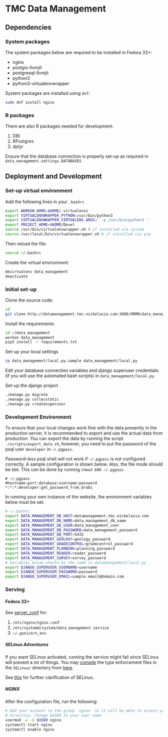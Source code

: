 # TMC Data Management

## Dependencies

### System packages

The system packages below are required to be installed in Fedora 33+:

- nginx
- postgis-llvmjit
- postgresql-llvmjit
- python3
- python3-virtualenvwrapper

System packages are installed using `dnf`:

```bash
sudo dnf install nginx
```

### R packages

There are also R packages needed for development:

1. DBI
1. RPostgres
1. dplyr

Ensure that the database connection is properly set-up as required in
`data_management.settings.DATABASES`

## Deployment and Development

### Set-up virtual environment

Add the following lines in your `.bashrc`

```bash
export WORKON_HOME=$HOME/.virtualenvs
export VIRTUALENVWRAPPER_PYTHON=/usr/bin/python3
export VIRTUALENVWRAPPER_VIRTUALENV_ARGS=' -p /usr/bin/python3 '
export PROJECT_HOME=$HOME/Devel
source /usr/bin/virtualenvwrapper.sh # if installed via system
source /usr/local/bin/virtualenvwrapper.sh # if installed via pip
```

Then reload the file:

```bash
source ~/.bashrc
```

Create the virtual environment:

```bash
mkvirtualenv data_management
deactivate
```

### Initial set-up

Clone the source code:

```bash
cd
git clone http://datamanagement.tmc.nickelasia.com:3000/ORMM/data_management.git
```

Install the requirements:

```bash
cd ~/data_management
workon data_management
pip3 install -r requirements.txt
```

Set-up your local settings

```bash
cp data_management/local.py.sample data_management/local.py
```

Edit your database connection variables and django superuser credentials (if
you will use the automated bash scripts) in `data_management/local.py`.

Set-up the django project

```bash
./manage.py migrate
./manage.py collecstatic
./manage.py createsuperuser
```

### Development Environment

To ensure that your local changes work fine with the data presently in the production server, it is recommended to export and use the actual data from production.
You can export the data by running the script `./scripts/export_data.sh`, however, you need to put the password of the psql user `developer` in `~/.pgpass`.

Password-less psql shell will not work if `~/.pgpass` is not configured correctly.
A sample configuration is shown below.
Also, the file mode should be `600`.
This can be done by running `chmod 600 ~/.pgpass`

```
# ~/.pgpass
#hostname:port:database:username:password
*:*:*:developer:get_password_from_brabi
```

In running your own instance of the website, the environment variables below must be set:

```bash
# ~/.bashrc
export DATA_MANAGEMENT_DB_HOST=datamanagement.tmc.nickelasia.com
export DATA_MANAGEMENT_DB_NAME=data_management_db_name
export DATA_MANAGEMENT_DB_USER=data_management_user
export DATA_MANAGEMENT_DB_PASSWORD=data_management_password
export DATA_MANAGEMENT_DB_PORT=5432
export DATA_MANAGEMENT_GEOLOGY=geology_password
export DATA_MANAGEMENT_GRADECONTROL=gradecontrol_password
export DATA_MANAGEMENT_PLANNING=planning_password
export DATA_MANAGEMENT_READER=reader_password
export DATA_MANAGEMENT_SURVEY=survey_password
# Variables below should be the same in datamanagement/local.py
export DJANGO_SUPERUSER_USERNAME=username
export DJANGO_SUPERUSER_PASSWORD=password
export DJANGO_SUPERUSER_EMAIL=sample.email@domain.com
```

### Serving

#### Fedora 33+

See [server_conf](http://datamanagement.tmc.nickelasia.com:3000/basilrabi/server_conf) for:

1. `/etc/nginx/nginx.conf`
1. `/etc/systemd/system/data_management.service`
1. `~/.gunicorn_env`


##### SELinux Adventures

If you want SELinux activated, running the service might fail since SELinux will prevent a lot of things.
You may [compile](https://relativkreativ.at/articles/how-to-compile-a-selinux-policy-package) the type enforcement files in the `SELinux/` directory from [here](http://datamanagement.tmc.nickelasia.com:3000/basilrabi/server_conf).

See [this](https://access.redhat.com/documentation/en-us/red_hat_enterprise_linux/6/html/security-enhanced_linux/sect-security-enhanced_linux-fixing_problems-allowing_access_audit2allow)
for further clarification of SELinux.

##### NGINX

After the configuration file, run the following:

```bash
# Add your account to the group `nginx` so it will be able to access your
# directory. Change $USER to your user name
usermod -a -G $USER nginx
systemctl start nginx
systemctl enable nginx
```

